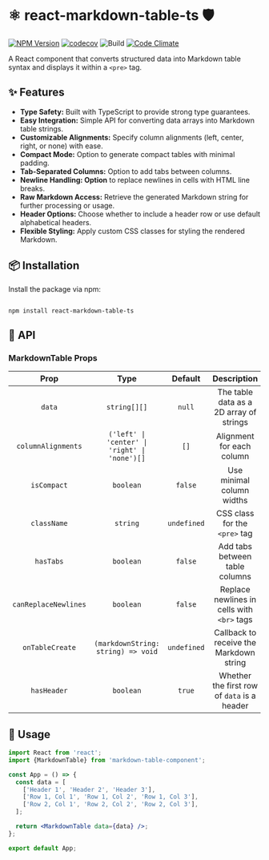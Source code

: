 # ⚛️ react-markdown-table-ts 🛡️

[![NPM Version](https://img.shields.io/npm/v/react-markdown-table-ts.svg)](https://www.npmjs.com/package/react-markdown-table-ts)
[![codecov](https://codecov.io/gh/keithwalsh/react-markdown-table-ts/branch/main/graph/badge.svg)](https://codecov.io/gh/keithwalsh/react-markdown-table-ts)
![Build](https://github.com/keithwalsh/react-markdown-table-ts/actions/workflows/release.yaml/badge.svg)
[![Code Climate](https://codeclimate.com/github/keithwalsh/react-markdown-table-ts/badges/gpa.svg)](https://codeclimate.com/github/keithwalsh/react-markdown-table-ts)

A React component that converts structured data into Markdown table syntax and displays it within a `<pre>` tag.

## ✨ Features

- **Type Safety:** Built with TypeScript to provide strong type guarantees.
- **Easy Integration:** Simple API for converting data arrays into Markdown table strings.
- **Customizable Alignments:** Specify column alignments (left, center, right, or none) with ease.
- **Compact Mode:** Option to generate compact tables with minimal padding.
- **Tab-Separated Columns:** Option to add tabs between columns.
- **Newline Handling: Option** to replace newlines in cells with HTML line breaks.
- **Raw Markdown Access:** Retrieve the generated Markdown string for further processing or usage.
- **Header Options:** Choose whether to include a header row or use default alphabetical headers.
- **Flexible Styling:** Apply custom CSS classes for styling the rendered Markdown.

## 📦 Installation

Install the package via npm:

```

npm install react-markdown-table-ts

```

## 🔧 API

### MarkdownTable Props

|         Prop         |                     Type                      |   Default   |                 Description                 |
| :------------------: | :-------------------------------------------: | :---------: | :-----------------------------------------: |
|        `data`        |                 `string[][]`                  |   `null`    |   The table data as a 2D array of strings   |
|  `columnAlignments`  | `('left' \| 'center' \| 'right' \| 'none')[]` |    `[]`     |          Alignment for each column          |
|     `isCompact`      |                   `boolean`                   |   `false`   |          Use minimal column widths          |
|     `className`      |                   `string`                    | `undefined` |        CSS class for the `<pre>` tag        |
|      `hasTabs`       |                   `boolean`                   |   `false`   |       Add tabs between table columns        |
| `canReplaceNewlines` |                   `boolean`                   |   `false`   | Replace newlines in cells with `<br>` tags  |
|   `onTableCreate`    |      `(markdownString: string) => void`       | `undefined` |   Callback to receive the Markdown string   |
|     `hasHeader`      |                   `boolean`                   |   `true`    | Whether the first row of `data` is a header |

## 🚀 Usage

```jsx
import React from 'react';
import {MarkdownTable} from 'markdown-table-component';

const App = () => {
  const data = [
    ['Header 1', 'Header 2', 'Header 3'],
    ['Row 1, Col 1', 'Row 1, Col 2', 'Row 1, Col 3'],
    ['Row 2, Col 1', 'Row 2, Col 2', 'Row 2, Col 3'],
  ];

  return <MarkdownTable data={data} />;
};

export default App;
```
